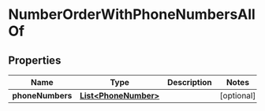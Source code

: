 

# NumberOrderWithPhoneNumbersAllOf


## Properties

Name | Type | Description | Notes
------------ | ------------- | ------------- | -------------
**phoneNumbers** | [**List&lt;PhoneNumber&gt;**](PhoneNumber.md) |  |  [optional]



